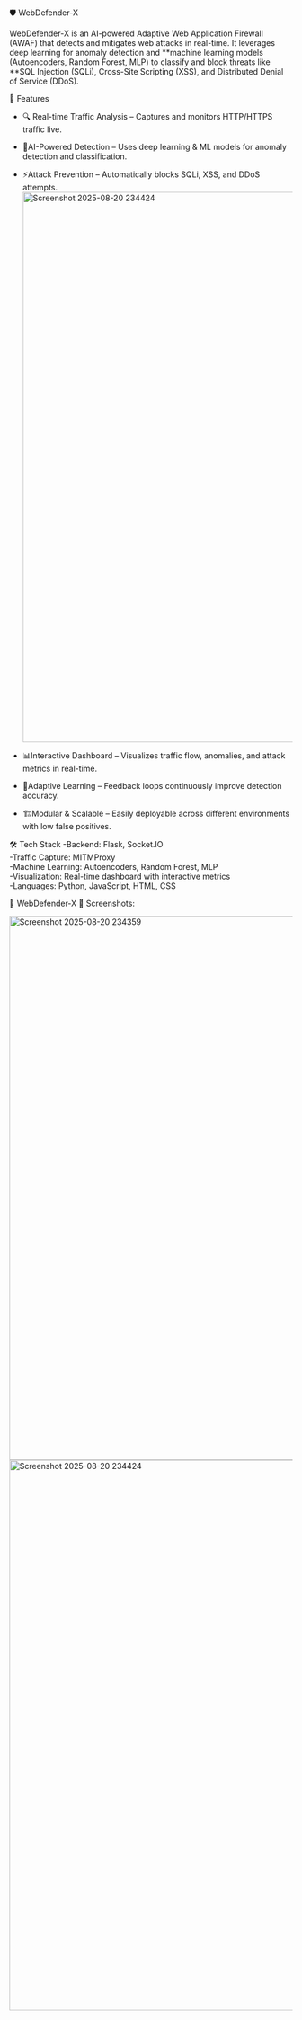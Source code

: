 🛡️ WebDefender-X

WebDefender-X is an AI-powered Adaptive Web Application Firewall (AWAF) that detects and mitigates web attacks in real-time. 
It leverages deep learning for anomaly detection and **machine learning models (Autoencoders, Random Forest, MLP) to classify and block threats like **SQL Injection (SQLi), Cross-Site Scripting (XSS), and Distributed Denial of Service (DDoS).  

🚀 Features
- 🔍 Real-time Traffic Analysis – Captures and monitors HTTP/HTTPS traffic live.  
- 🤖AI-Powered Detection – Uses deep learning & ML models for anomaly detection and classification.  
- ⚡Attack Prevention – Automatically blocks SQLi, XSS, and DDoS attempts.  <img width="1918" height="980" alt="Screenshot 2025-08-20 234424" src="https://github.com/user-attachments/assets/0e500ce8-7bb0-4179-98b9-b80ec41d5dce" />

- 📊Interactive Dashboard – Visualizes traffic flow, anomalies, and attack metrics in real-time.  
- 🔄Adaptive Learning – Feedback loops continuously improve detection accuracy.  
- 🏗️Modular & Scalable – Easily deployable across different environments with low false positives.  

🛠️ Tech Stack
-Backend: Flask, Socket.IO  
-Traffic Capture: MITMProxy  
-Machine Learning: Autoencoders, Random Forest, MLP  
-Visualization: Real-time dashboard with interactive metrics  
-Languages: Python, JavaScript, HTML, CSS 

📌 WebDefender-X 📌 Screenshots:

<img width="1918" height="969" alt="Screenshot 2025-08-20 234359" src="https://github.com/user-attachments/assets/d88a9e47-97fb-4a8f-b533-6ffd5e7e2a78" />
<img width="1918" height="980" alt="Screenshot 2025-08-20 234424" src="https://github.com/user-attachments/assets/0488cba9-bd12-4846-a06c-40d03ced5367" />
